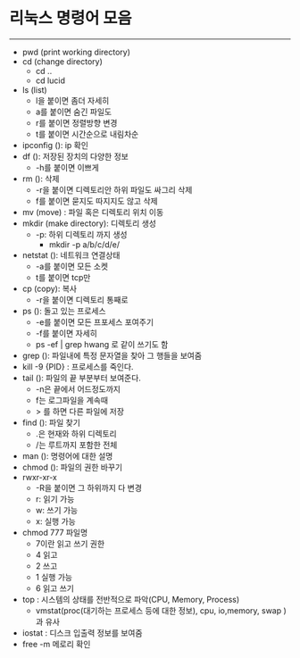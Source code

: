 # 리눅스 명령어 모음

---
- pwd (print working directory)
- cd (change directory)
  - cd ..
  - cd lucid
- ls (list)
	- l을 붙이면 좀더 자세히
	- a를 붙이면 숨긴 파일도
	- r를 붙이면 정렬방향 변경
	- t를 붙이면 시간순으로 내림차순
- ipconfig (): ip 확인
- df (): 저장된 장치의 다양한 정보
	- -h를 붙이면 이쁘게
- rm (): 삭제
	- -r을 붙이면 디렉토리안 하위 파일도 싸그리 삭제
	- f를 붙이면 묻지도 따지지도 않고 삭제
- mv (move) : 파일 혹은 디렉토리 위치 이동
- mkdir (make directory): 디렉토리 생성
	- -p: 하위 디렉토리 까지 생성
		- mkdir -p a/b/c/d/e/ 
- netstat (): 네트워크 연결상태
	- -a를 붙이면 모든 소켓
	- t를 붙이면 tcp만
- cp (copy): 복사
	- -r을 붙이면 디렉토리 통째로
- ps (): 돌고 있는 프로세스 
	- -e를 붙이면 모든 프포세스 포여주기
	- -f를 붙이면 자세히
	- ps -ef | grep hwang 로 같이 쓰기도 함
- grep (): 파일내에 특정 문자열을 찾아 그 행들을 보여줌
- kill -9 {PID} : 프로세스를 죽인다.
- tail (): 파일의 끝 부분부터 보여준다.
	- -n은 끝에서 어드정도까지
	- f는 로그파일을 계속때
	- \> 를 하면 다른 파일에 저장
- find (): 파일 찾기
	- .은 현재와 하위 디렉토리
	- /는 루트까지 포함한 전체
- man (): 명령어에 대한 설명
- chmod (): 파일의 권한 바꾸기
- rwxr-xr-x
	- -R을 붙이면 그 하위까지 다 변경
	- r: 읽기 가능
	- w: 쓰기 가능
	- x: 실행 가능
- chmod 777 파일명 
	- 7이란 읽고 쓰기 권한
	- 4 읽고
	- 2 쓰고
	- 1 실행 가능
	- 6 읽고 쓰기 
- top : 시스템의 상태를 전반적으로 파악(CPU,  Memory, Process)
   - vmstat(proc(대기하는 프로세스 등에 대한 정보), cpu, io,memory, swap )과 유사
- iostat : 디스크 입출력 정보를 보여줌
- free -m 메로리 확인